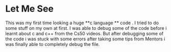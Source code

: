 # Let Me See

This was my first time looking a huge **c language ** code .
I tried to do some stuff on my own at first. I was able to debug some of the code before i learnt about c and c++ from the Cs50 videos.
But after debugging some of the code i was stuck with some errors after taking some tips from Mentors i was finally able to completely debug the file.
